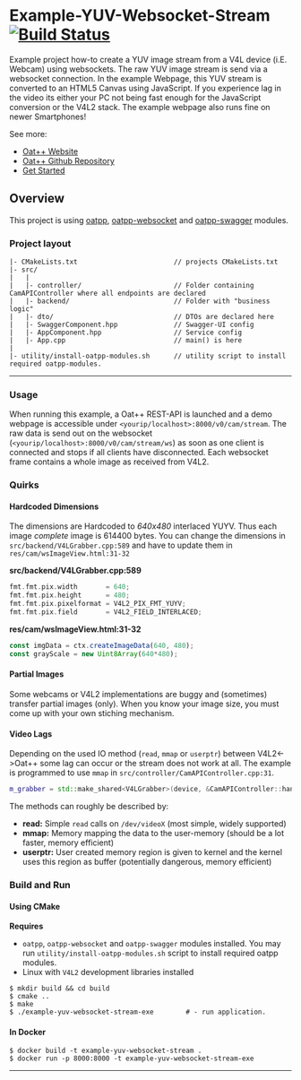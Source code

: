# Example-YUV-Websocket-Stream [![Build Status](https://dev.azure.com/lganzzzo/lganzzzo/_apis/build/status/oatpp.example-yuv-websocket-stream?branchName=master)](https://dev.azure.com/lganzzzo/lganzzzo/_build/latest?definitionId=25&branchName=master)

Example project how-to create a YUV image stream from a V4L device (i.E. Webcam) using websockets.
The raw YUV image stream is send via a websocket connection. In the example Webpage, this YUV stream is converted to an HTML5 Canvas using JavaScript. 
If you experience lag in the video its either your PC not being fast enough for the JavaScript conversion or the V4L2 stack.
The example webpage also runs fine on newer Smartphones!

See more:

- [Oat++ Website](https://oatpp.io/)
- [Oat++ Github Repository](https://github.com/oatpp/oatpp)
- [Get Started](https://oatpp.io/docs/start)

## Overview

This project is using [oatpp](https://github.com/oatpp/oatpp), [oatpp-websocket](https://github.com/oatpp/oatpp-websocket) and [oatpp-swagger](https://github.com/oatpp/oatpp-swagger) modules.

### Project layout

```
|- CMakeLists.txt                        // projects CMakeLists.txt
|- src/
|   |
|   |- controller/                       // Folder containing CamAPIController where all endpoints are declared
|   |- backend/                          // Folder with "business logic"
|   |- dto/                              // DTOs are declared here
|   |- SwaggerComponent.hpp              // Swagger-UI config
|   |- AppComponent.hpp                  // Service config
|   |- App.cpp                           // main() is here
|
|- utility/install-oatpp-modules.sh      // utility script to install required oatpp-modules.
```

---

### Usage
When running this example, a Oat++ REST-API is launched and a demo webpage is accessible under `<yourip/localhost>:8000/v0/cam/stream`.
The raw data is send out on the websocket (`<yourip/localhost>:8000/v0/cam/stream/ws`) as soon as one client is connected and stops if all clients have disconnected.
Each websocket frame contains a whole image as received from V4L2. 

### Quirks

#### Hardcoded Dimensions

The dimensions are Hardcoded to *640x480* interlaced YUYV. Thus each image _complete_ image is 614400 bytes.
You can change the dimensions in `src/backend/V4LGrabber.cpp:589` and have to update them in `res/cam/wsImageView.html:31-32`

**src/backend/V4LGrabber.cpp:589**

```cpp
fmt.fmt.pix.width       = 640;
fmt.fmt.pix.height      = 480;
fmt.fmt.pix.pixelformat = V4L2_PIX_FMT_YUYV;
fmt.fmt.pix.field       = V4L2_FIELD_INTERLACED;
```

**res/cam/wsImageView.html:31-32**
```js
const imgData = ctx.createImageData(640, 480);
const grayScale = new Uint8Array(640*480);
```

#### Partial Images
Some webcams or V4L2 implementations are buggy and (sometimes) transfer partial images (only).
When you know your image size, you must come up with your own stiching mechanism. 

#### Video Lags
Depending on the used IO method (`read`, `mmap` or `userptr`) between V4L2<->Oat++ some lag can occur or the stream does not work at all.
The example is programmed to use `mmap` in `src/controller/CamAPIController.cpp:31`.

```c++
m_grabber = std::make_shared<V4LGrabber>(device, &CamAPIController::handle_frame, m_imageReceivers.get(), V4LGrabber::IO_METHOD_MMAP);
```


The methods can roughly be described by:

- **read:** Simple `read` calls on `/dev/videoX` (most simple, widely supported)
- **mmap:** Memory mapping the data to the user-memory (should be a lot faster, memory efficient)
- **userptr:** User created memory region is given to kernel and the kernel uses this region as buffer (potentially dangerous, memory efficient)


### Build and Run

#### Using CMake

**Requires**

- `oatpp`, `oatpp-websocket` and `oatpp-swagger` modules installed. You may run `utility/install-oatpp-modules.sh` 
script to install required oatpp modules.
- Linux with `V4L2` development libraries installed

```
$ mkdir build && cd build
$ cmake ..
$ make 
$ ./example-yuv-websocket-stream-exe        # - run application.
```

#### In Docker

```
$ docker build -t example-yuv-websocket-stream .
$ docker run -p 8000:8000 -t example-yuv-websocket-stream-exe
```

---